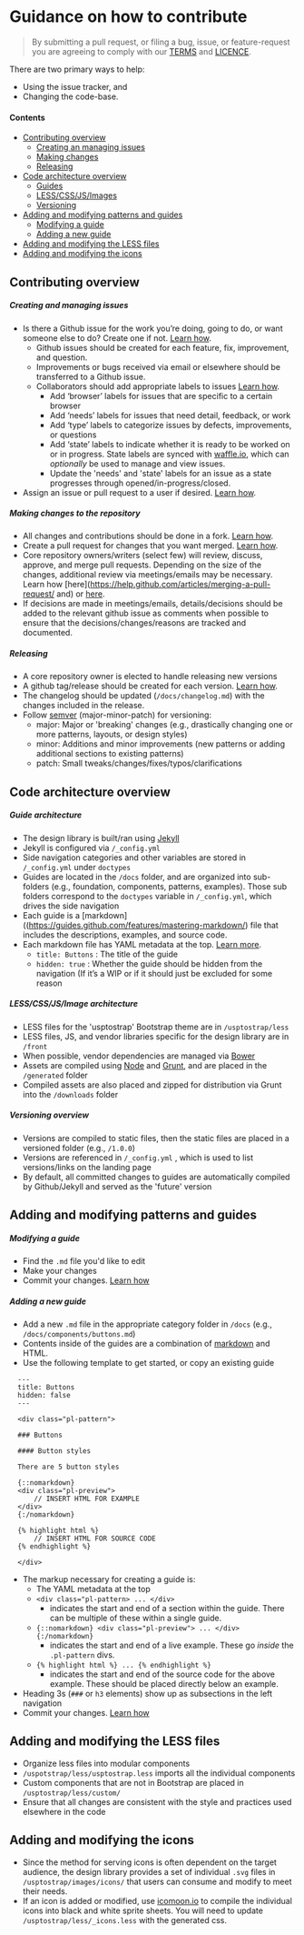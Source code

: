 # Guidance on how to contribute

> By submitting a pull request, or filing a bug, issue, or 
> feature-request you are agreeing to comply with our [TERMS](TERMS.md) and [LICENCE](LICENSE).

There are two primary ways to help: 
 - Using the issue tracker, and 
 - Changing the code-base.


#### Contents
- [Contributing overview](#contributing-overview)
    - [Creating an managing issues](#creating-and-managing-issues)
    - [Making changes](#making-changes-to-the-repository)
    - [Releasing](#releasing)
- [Code architecture overview](#code-architecture-overview)
    - [Guides](#guide-architecture)
    - [LESS/CSS/JS/Images](#lesscssjsimage-architecture)
    - [Versioning](#versioning-overview)
- [Adding and modifying patterns and guides](#adding-and-modifying-patterns-and-guides)
    - [Modifying a guide](#modifying-a-guide)
    - [Adding a new guide](#adding-a-new-guide)
- [Adding and modifying the LESS files](#adding-and-modifying-the-less-files)
- [Adding and modifying the icons](#adding-and-modifying-the-icons)


## Contributing overview

##### Creating and managing issues
- Is there a Github issue for the work you’re doing, going to do, or want someone else to do? Create one if not. [Learn how](https://help.github.com/articles/creating-an-issue/).
  - Github issues should be created for each feature, fix, improvement, and question.
  - Improvements or bugs received via email or elsewhere should be transferred to a Github issue.
  - Collaborators should add appropriate labels to issues [Learn how](https://help.github.com/articles/creating-and-editing-labels-for-issues-and-pull-requests/).
    - Add ‘browser’ labels for issues that are specific to a certain browser
    - Add ‘needs’ labels for issues that need detail, feedback, or work
    - Add ‘type’ labels to categorize issues by defects, improvements, or questions
    - Add ‘state’ labels to indicate whether it is ready to be worked on or in progress. State labels are synced with [waffle.io](https://waffle.io/USPTO/designpatterns), which can _optionally_ be used to manage and view issues. 
    - Update the 'needs' and 'state' labels for an issue as a state progresses through opened/in-progress/closed.
- Assign an issue or pull request to a user if desired. [Learn how](https://help.github.com/articles/assigning-issues-and-pull-requests-to-other-github-users/).


##### Making changes to the repository
- All changes and contributions should be done in a fork. [Learn how](https://guides.github.com/activities/forking/#fork).
- Create a pull request for changes that you want merged.  [Learn how](https://help.github.com/articles/using-pull-requests/#initiating-the-pull-request).
- Core repository owners/writers (select few) will review, discuss, approve, and merge pull requests. Depending on the size of the changes, additional review via meetings/emails may be necessary. Learn how [here](https://help.github.com/articles/merging-a-pull-request/ and) or [here](https://help.github.com/articles/using-pull-requests/#managing-pull-requests).
- If decisions are made in meetings/emails, details/decisions should be added to the relevant github issue as comments when possible to ensure that the decisions/changes/reasons are tracked and documented.


##### Releasing
- A core repository owner is elected to handle releasing new versions
- A github tag/release should be created for each version. [Learn how](https://help.github.com/articles/creating-releases/).
- The changelog should be updated (`/docs/changelog.md`) with the changes included in the release. 
- Follow [semver](http://semver.org/) (major-minor-patch) for versioning: 
  - major: Major or 'breaking' changes (e.g., drastically changing one or more patterns, layouts, or design styles)
  - minor: Additions and minor improvements (new patterns or adding additional sections to existing patterns)
  - patch: Small tweaks/changes/fixes/typos/clarifications


## Code architecture overview
##### Guide architecture
- The design library is built/ran using [Jekyll](https://help.github.com/articles/using-jekyll-with-pages/)
- Jekyll is configured via `/_config.yml`
- Side navigation categories and other variables are stored in `/_config.yml` under `doctypes`
- Guides are located in the `/docs` folder, and are organized into sub-folders (e.g., foundation, components, patterns, examples). Those sub folders correspond to the `doctypes` variable in `/_config.yml`, which drives the side navigation
- Each guide is a [markdown]((https://guides.github.com/features/mastering-markdown/) file that includes the descriptions, examples, and source code.
- Each markdown file has YAML metadata at the top. [Learn more](http://jekyllrb.com/docs/frontmatter/).
  - `title: Buttons` : The title of the guide
  - `hidden: true` : Whether the guide should be hidden from the navigation (If it’s a WIP or if it should just be excluded for some reason

##### LESS/CSS/JS/Image architecture
- LESS files for the 'usptostrap' Bootstrap theme are in `/usptostrap/less`
- LESS files, JS, and vendor libraries specific for the design library are in `/front`
- When possible, vendor dependencies are managed via [Bower](http://bower.io/)
- Assets are compiled using [Node](https://nodejs.org/) and [Grunt](http://gruntjs.com/), and are placed in the `/generated` folder
- Compiled assets are also placed and zipped for distribution via Grunt into the `/downloads` folder

##### Versioning overview
- Versions are compiled to static files, then the static files are placed in a versioned folder (e.g., `/1.0.0`)
- Versions are referenced in `/_config.yml` , which is used to list versions/links on the landing page
- By default, all committed changes to guides are automatically compiled by Github/Jekyll and served as the 'future' version

## Adding and modifying patterns and guides

##### Modifying a guide
- Find the `.md` file you'd like to edit
- Make your changes
- Commit your changes. [Learn how](https://help.github.com/articles/making-changes/)

##### Adding a new guide
- Add a new `.md` file in the appropriate category folder in `/docs` (e.g., `/docs/components/buttons.md`)
- Contents inside of the guides are a combination of [markdown](https://guides.github.com/features/mastering-markdown/) and HTML.
- Use the following template to get started, or copy an existing guide

```
  ---
  title: Buttons
  hidden: false
  ---

  <div class="pl-pattern">

  ### Buttons

  #### Button styles

  There are 5 button styles

  {::nomarkdown}
  <div class="pl-preview">
      // INSERT HTML FOR EXAMPLE
  </div>
  {:/nomarkdown}

  {% highlight html %}
      // INSERT HTML FOR SOURCE CODE
  {% endhighlight %}

  </div>
```
- The markup necessary for creating a guide is:
  - The YAML metadata at the top
  - `<div class="pl-pattern> ... </div>` 
    - indicates the start and end of a section within the guide. There can be multiple of these within a single guide.
  - `{::nomarkdown} <div class="pl-preview"> ... </div> {:/nomarkdown}`
    - indicates the start and end of a live example. These go _inside_ the `.pl-pattern` divs.
  - `{% highlight html %} ... {% endhighlight %}`
    - indicates the start and end of the source code for the above example. These should be placed directly below an example.
- Heading 3s (`###` or `h3` elements) show up as subsections in the left navigation
- Commit your changes. [Learn how](https://help.github.com/articles/making-changes/)

## Adding and modifying the LESS files
- Organize less files into modular components
- `/uspotstrap/less/usptostrap.less` imports all the individual components
- Custom components that are not in Bootstrap are placed in `/usptostrap/less/custom/`
- Ensure that all changes are consistent with the style and practices used elsewhere in the code

## Adding and modifying the icons
- Since the method for serving icons is often dependent on the target audience, the design library provides a set of individual `.svg` files in `/usptostrap/images/icons/` that users can consume and modify to meet their needs.
- If an icon is added or modified, use [icomoon.io](https://icomoon.io/) to compile the individual icons into black and white sprite sheets. You will need to update `/usptostrap/less/_icons.less` with the generated css. 
